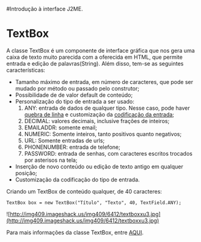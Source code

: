 #Introdução à interface J2ME.

# TextBox #

A classe TextBox é um componente de interface gráfica que nos gera uma caixa de texto muito parecida com a oferecida em HTML, que permite entrada e edição de palavras(String). Além disso, tem-se as seguintes características:

  * Tamanho máximo de entrada, em número de caracteres, que pode ser mudado por método  ou passado pelo construtor;
  * Possibilidade de de valor default de conteúdo;
  * Personalização do tipo de entrada a ser usado:
    1. ANY: entrada de dados de qualquer tipo. Nesse caso, pode haver [quebra de linha](http://java.sun.com/javame/reference/apis/jsr118/javax/microedition/lcdui/Form.html#linebreak) e customização da [codificação da entrada](http://java.sun.com/javame/reference/apis/jsr118/javax/microedition/lcdui/TextField.html#modes);
    1. DECIMAL: valores decimais, inclusive frações de inteiros;
    1. EMAILADDR: somente email;
    1. NUMERIC: Somente inteiros, tanto positivos quanto negativos;
    1. URL: Somente entradas de urls;
    1. PHONENUMBER: entrada de telefone;
    1. PASSWORD: entrada de senhas, com caracteres escritos trocados por asterisos na tela;
  * Inserção de novo conteúdo ou edição de texto antigo em qualquer posição;
  * Customização da codificação do tipo de entrada.

Criando um TextBox de conteúdo qualquer, de 40 caracteres:

```
TextBox box = new TextBox("Título", "Texto", 40, TextField.ANY);
```


![http://img409.imageshack.us/img409/6412/textboxxu3.jpg](http://img409.imageshack.us/img409/6412/textboxxu3.jpg)


Para mais informações da classe TextBox, entre [AQUI](http://java.sun.com/javame/reference/apis/jsr118/javax/microedition/lcdui/TextBox.html).